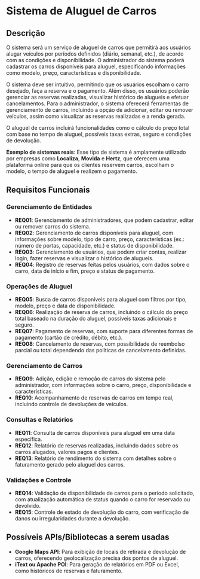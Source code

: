 # Sistema de Aluguel de Carros

## Descrição
O sistema será um serviço de aluguel de carros que permitirá aos usuários alugar veículos por períodos definidos (diário, semanal, etc.), de acordo com as condições e disponibilidade. O administrador do sistema poderá cadastrar os carros disponíveis para aluguel, especificando informações como modelo, preço, características e disponibilidade.

O sistema deve ser intuitivo, permitindo que os usuários escolham o carro desejado, faça a reserva e o pagamento. Além disso, os usuários poderão gerenciar as reservas realizadas, visualizar histórico de alugueis e efetuar cancelamentos. Para o administrador, o sistema oferecerá ferramentas de gerenciamento de carros, incluindo a opção de adicionar, editar ou remover veículos, assim como visualizar as reservas realizadas e a renda gerada.

O aluguel de carros incluirá funcionalidades como o cálculo do preço total com base no tempo de aluguel, possíveis taxas extras, seguro e condições de devolução.

**Exemplo de sistemas reais**: Esse tipo de sistema é amplamente utilizado por empresas como **Localiza**, **Movida** e **Hertz**, que oferecem uma plataforma online para que os clientes reservem carros, escolham o modelo, o tempo de aluguel e realizem o pagamento.

## Requisitos Funcionais

### Gerenciamento de Entidades
- **REQ01**: Gerenciamento de administradores, que podem cadastrar, editar ou remover carros do sistema.
- **REQ02**: Gerenciamento de carros disponíveis para aluguel, com informações sobre modelo, tipo de carro, preço, características (ex.: número de portas, capacidade, etc.) e status de disponibilidade.
- **REQ03**: Gerenciamento de usuários, que podem criar contas, realizar login, fazer reservas e visualizar o histórico de alugueis.
- **REQ04**: Registro de reservas feitas pelos usuários, com dados sobre o carro, data de início e fim, preço e status de pagamento.

### Operações de Aluguel
- **REQ05**: Busca de carros disponíveis para aluguel com filtros por tipo, modelo, preço e data de disponibilidade.
- **REQ06**: Realização de reserva de carros, incluindo o cálculo do preço total baseado na duração do aluguel, possíveis taxas adicionais e seguro.
- **REQ07**: Pagamento de reservas, com suporte para diferentes formas de pagamento (cartão de crédito, débito, etc.).
- **REQ08**: Cancelamento de reservas, com possibilidade de reembolso parcial ou total dependendo das políticas de cancelamento definidas.

### Gerenciamento de Carros
- **REQ09**: Adição, edição e remoção de carros do sistema pelo administrador, com informações sobre o carro, preço, disponibilidade e características.
- **REQ10**: Acompanhamento de reservas de carros em tempo real, incluindo controle de devoluções de veículos.

### Consultas e Relatórios
- **REQ11**: Consulta de carros disponíveis para aluguel em uma data específica.
- **REQ12**: Relatório de reservas realizadas, incluindo dados sobre os carros alugados, valores pagos e clientes.
- **REQ13**: Relatório de rendimento do sistema com detalhes sobre o faturamento gerado pelo aluguel dos carros.

### Validações e Controle
- **REQ14**: Validação de disponibilidade de carros para o período solicitado, com atualização automática de status quando o carro for reservado ou devolvido.
- **REQ15**: Controle de estado de devolução do carro, com verificação de danos ou irregularidades durante a devolução.

## Possíveis APIs/Bibliotecas a serem usadas
- **Google Maps API**: Para exibição de locais de retirada e devolução de carros, oferecendo geolocalização precisa dos pontos de aluguel.
- **iText ou Apache POI**: Para geração de relatórios em PDF ou Excel, como históricos de reservas e faturamento.
